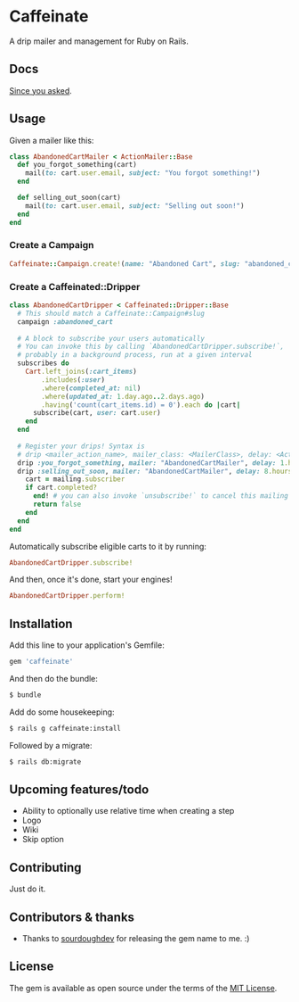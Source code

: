 # Caffeinate

A drip mailer and management for Ruby on Rails.

## Docs

[Since you asked](https://rubydoc.info/github/joshmn/caffeinate).

## Usage

Given a mailer like this:

```ruby 
class AbandonedCartMailer < ActionMailer::Base 
  def you_forgot_something(cart)
    mail(to: cart.user.email, subject: "You forgot something!")
  end

  def selling_out_soon(cart)
    mail(to: cart.user.email, subject: "Selling out soon!")
  end 
end 
```

### Create a Campaign

```ruby 
Caffeinate::Campaign.create!(name: "Abandoned Cart", slug: "abandoned_cart") 
```

### Create a Caffeinated::Dripper

```ruby 
class AbandonedCartDripper < Caffeinated::Dripper::Base
  # This should match a Caffeinate::Campaign#slug
  campaign :abandoned_cart 
  
  # A block to subscribe your users automatically 
  # You can invoke this by calling `AbandonedCartDripper.subscribe!`,
  # probably in a background process, run at a given interval 
  subscribes do 
    Cart.left_joins(:cart_items)
        .includes(:user)
        .where(completed_at: nil)
        .where(updated_at: 1.day.ago..2.days.ago)
        .having('count(cart_items.id) = 0').each do |cart|
      subscribe(cart, user: cart.user)
    end 
  end 
  
  # Register your drips! Syntax is
  # drip <mailer_action_name>, mailer_class: <MailerClass>, delay: <ActiveSupport::Interval>
  drip :you_forgot_something, mailer: "AbandonedCartMailer", delay: 1.hour 
  drip :selling_out_soon, mailer: "AbandonedCartMailer", delay: 8.hours do 
    cart = mailing.subscriber
    if cart.completed?
      end! # you can also invoke `unsubscribe!` to cancel this mailing and all future mailings
      return false
    end 
  end 
end 
```

Automatically subscribe eligible carts to it by running:

```ruby 
AbandonedCartDripper.subscribe!
```

And then, once it's done, start your engines!

```ruby 
AbandonedCartDripper.perform!
```

## Installation

Add this line to your application's Gemfile:

```ruby
gem 'caffeinate'
```

And then do the bundle:

```bash
$ bundle
```

Add do some housekeeping:

```bash
$ rails g caffeinate:install 
```

Followed by a migrate:

```bash
$ rails db:migrate
```

## Upcoming features/todo

* Ability to optionally use relative time when creating a step 
* Logo
* Wiki
* Skip option

## Contributing

Just do it.

## Contributors & thanks

* Thanks to [sourdoughdev](https://github.com/sourdoughdev/caffeinate) for releasing the gem name to me. :) 
 
## License

The gem is available as open source under the terms of the [MIT License](https://opensource.org/licenses/MIT).
